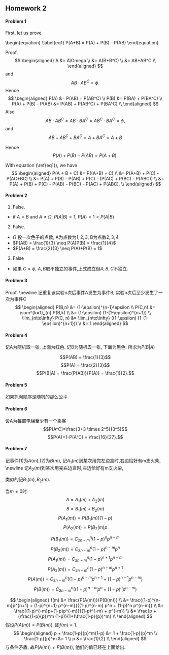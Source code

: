 ## Homework 2

#### Problem 1

First, let us prove

\begin{equation} \label{eq1}
P(A+B) = P(A) + P(B) - P(AB)
\end{equation}


Proof.
$$
\begin{aligned}
A &= A\Omega  \\
  &= A(B+B^C) \\
  &= AB+AB^C \\
\end{aligned}
$$
and $$AB \cdot AB^C = \phi.$$ 
Hence
$$
\begin{aligned}
P(A) &= P(AB) + P(AB^C) \\
P(B) &= P(BA) + P(BA^C) \\
P(A) + P(B) - P(AB) &= P(AB) + P(AB^C) + P(BA^C) \\
\end{aligned}
$$
Also 
$$AB \cdot AB^C = AB \cdot BA^C = AB^C \cdot BA^C = \phi,$$
and 
$$AB+AB^C+BA^C = A+BA^C=A+B$$

Hence
$$P(A) + P(B) - P(AB) = P(A + B).$$

With equation (\ref{eq1}), we have
$$
\begin{aligned}
P(A + B + C) &= P((A+B) + C)  \\
  &= P(A+B) + P(C) - P(AC+BC) \\
  &= P(A) + P(B) - P(AB) + P(C) - (P(AC) + P(BC) - P(ABC)) \\ 
  &= P(A) + P(B) + P(C) - P(AB) - P(BC) - P(AC) + P(ABC). \\
\end{aligned}
$$

#### Problem 2

1. False.
  - if $A=B$ and $A\neq\Omega$, $P(A|B) = 1$, $P(A) < 1 < P(A|B)$

2. False.
  - $\Omega$ 投一次色子的点数, A为点数为${1,2,3}$, B为点数${2,3,4}$
  - $P(AB) = \frac{1}{3} \neq P(A)P(B) = \frac{1}{4}$
  - $P(A+B) = \frac{2}{3} \neq P(A)+P(B) = 1$

3. False
  - 如果 $C=\phi$, $A,B$取不独立的事件,上式成立但$A,B,C$不独立.

#### Problem 3

Proof. \newline
记重复该实验n次后事件A发生为事件B,
实验n次后至少发生了一次为事件C
$$
\begin{aligned}
P(B,n) &= (1-\epsilon)^{n-1}\epsilon \\
P(C,n) &= \sum^{k=1}_{n} P(B,k) \\
  &= (1-\epsilon) (1-(1-\epsilon)^{n+1}) \\
\lim_{n\to\infty} P(C, n) &= \lim_{n\to\infty} ((1-\epsilon) (1-(1-\epsilon)^{n+1})) \\
  &= 1
\end{aligned}
$$
#### Problem 4

记A为随机取一张, 上面为红色.
记B为随机去一张, 下面为黑色.
所求为$P(B|A)$

$$P(AB) = \frac{1}{3}$$
$$P(A) = \frac{2}{3}$$
$$P(B|A) = \frac{P(AB)}{P(A)} = \frac{1}{2}.$$

#### Problem 5
如果抓阄顺序是随机的那么公平.

#### Problem 6
设A为每部电梯至少有一个乘客
$$P(A^C)=\frac{3+3 \times 2^5}{3^5}$$
$$P(A)=1-P(A^C) = \frac{16}{27}.$$

#### Problem 7

记事件(1)为$A(m)$,(2)为$B(m)$, 
记$A_1(m)$到某次用完左边盒时,右边恰好有m支火柴, \newline
记$A_2(m)$到某次用完右边盒时,左边恰好有m支火柴,

类似的记$B_1(m), B_2(m)$.

当$m \neq 0$时
$$A = A_1(m) + A_2(m)$$
$$B = B_1(m) + B_2(m)$$
$$P(A_1(m)) = P(B_1(m))(1-p)$$
$$P(A_2(m)) = P(B_2(m)p$$

$$P(B_1(m)) = C_{2n-m}^n (1-p)^n p^{n-m}$$
$$P(B_2(m)) = C_{2n-m}^n (1-p)^{n-m} p^{n}$$
$$P(A_1(m)) = C_{2n-m}^n (1-p)^{n+1} p^{n-m}$$
$$P(A_2(m)) = C_{2n-m}^n (1-p)^{n-m} p^{n+1}$$
$$P(A(m)) = C_{2n-m}^n ((1-p)^{n-m} p^{n+1} + (1-p)^{n+1} p^{n-m})$$
$$P(B(m)) = C_{2n-m}^n ((1-p)^{n-m} p^{n} + (1-p)^{n} p^{n-m})$$

$$
\begin{aligned}
  f(m) &= \frac{P(A(m))}{P(B(m))} \\
  &= \frac{(1-p)^{n-m}p^{n+1} + (1-p)^{n+1} p^{n-m}}{(1-p)^{n-m} p^n + (1-p)^n p^{n-m}} \\
  &= \frac{(1-p)^{-m}p+(1-p)p^{-m}}{(1-p)^{-m} + p^{-m}} \\
  &= \frac{p + (\frac{1-p}{p})^m (1-p)}{1+(\frac{1-p}{p})^m} \\
\end{aligned}
$$
假设$P(A(m)) = P(B(m))$, 即$f(m) = 1$.
$$
\begin{aligned}
  p + \frac{1-p}{p}^m(1-p) &= 1 + \frac{1-p}{p}^m \\
  \frac{1-p}{p}^m &= 1 \\
  p &= \frac{1}{2} \\
\end{aligned}
$$
与条件矛盾, 故$P(A(m)) \neq P(B(m))$, 他们的值已经在上面给出.
